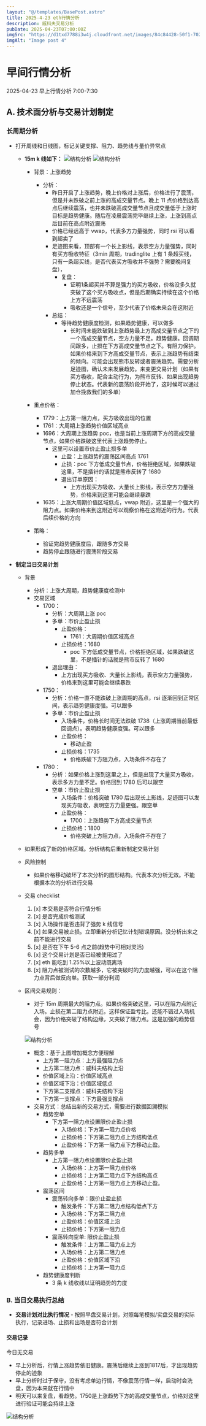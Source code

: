 ```yaml
---
layout: "@/templates/BasePost.astro"
title: 2025-4-23 eth行情分析
description: 威科夫交易分析
pubDate: 2025-04-23T07:00:00Z
imgSrc: "https://d1txd7788i3w4j.cloudfront.net/images/84c84428-50f1-7025-b778-548a97e9da87/2025-04-22/1745365066687-eth-15m.jpg"
imgAlt: "Image post 4"
---
```


# 早间行情分析

2025-04-23 早上行情分析 7:00-7:30

## A. 技术面分析与交易计划制定

### 长周期分析

- 打开周线和日线图，标记关键支撑、阻力、趋势线与量价异常点

  - **15m k 线如下：**
    ![结构分析](https://d1txd7788i3w4j.cloudfront.net/images/84c84428-50f1-7025-b778-548a97e9da87/2025-04-22/1745365066687-eth-15m.jpg)
    ![结构分析](https://d1txd7788i3w4j.cloudfront.net/images/84c84428-50f1-7025-b778-548a97e9da87/2025-04-22/1745365065183-tradinglite-3m.jpg)

    - 背景：上涨趋势
      - 分析：
        - 昨日开启了上涨趋势，晚上价格对上涨后，价格进行了震荡，但是并未跌破之前上涨的高成交量节点。晚上 11 点价格到达高点后继续震荡，也并未跌破高成交量节点且成交量低于上涨时目标是趋势健康。随后在凌晨震荡完毕继续上涨，上涨到高点后目前在高点附近震荡
        - 价格已经远高于 vwap，代表多方力量强势，同时 rsi 可以看到超卖了
        - 足迹图来看，顶部有一个长上影线，表示空方力量强势，同时有买方吸收特征（3min 周期，tradinglite 上有 1 条超买线，只有一条超买线，是否代表买方吸收并不强势？需要晚间复盘），
          - 复盘：
            - 证明1条超买并不算是强力的买方吸收，价格没多久就突破了这个买方吸收点，但是后期确实持续在这个价格上方不远震荡
            - 吸收还是一个信号，至少代表了价格未来会在这附近
        - 总结：
          - 等待趋势健康度检测，如果趋势健康，可以做多
            - 长时间未能跌破到上涨趋势最上方高成交量节点之下的一个高成交量节点，空方力量不足。趋势健康。回调期间跟多，止损在下方高成交量节点之下。有阻力保护。如果价格来到下方高成交量节点，表示上涨趋势有结束的倾向。可能会出现熊市反转或者震荡趋势。需要分析足迹图，确认未来发展趋势。来变更交易计划（如果有买方吸收，配合主动行为，为熊市反转、如果出现趋势停止状态。代表新的震荡阶段开始了，这时候可以通过加仓挽救我们的多单）
    - 重点价格：

      - 1779：上方第一阻力点，买方吸收出现的位置
      - 1761：大周期上涨趋势价值区域高点
      - 1696：大周期上涨趋势 poc，也是当前上涨周期下方的高成交量节点，如果价格跌破这里代表上涨趋势停止。
        - 这里可以设置市价止盈止损多单
          - 止盈：上涨趋势的震荡区间高点 1761
          - 止损：poc 下方低成交量节点，价格拒绝区域，如果跌破这里，不是插针的话就是熊市反转了 1680
          - 退出订单原因：
            - 上方出现买方吸收、大量长上影线，表示空方力量强势，价格来到这里可能会继续暴跌
      - 1635：上涨大周期价值区域低点，vwap 附近，这里是一个强大的阻力点。如果价格来到这附近可以观察价格在这附近的行为。代表后续价格的方向

    - 策略：
      - 验证完趋势健康度后，跟随多方交易
      - 趋势停止跟随进行震荡阶段交易

- **制定当日交易计划**

  - 背景
    - 分析：上涨大周期，趋势健康度检测中
    - 交易区域
      - 1700：
        - 分析：大周期上涨 poc
        - 多单：市价止盈止损
          - 止盈价格：
            - 1761：大周期价值区域高点
          - 止损价格：1680
            - poc 下方低成交量节点，价格拒绝区域，如果跌破这里，不是插针的话就是熊市反转了 1680
        - 退出理由：
          - 上方出现买方吸收、大量长上影线，表示空方力量强势，价格来到这里可能会继续暴跌
      - 1750：
        - 分析：价格一直不能跌破上涨周期的高点，rsi 逐渐回到正常区间，表示趋势健康度强。可以跟多
        - 多单：市价止盈止损
          - 入场条件，价格长时间无法跌破 1738（上涨周期当前最低回调点）。表明趋势健康度强。可以跟多
          - 止盈价格：
            - 移动止盈
          - 止损价格：1735
            - 价格跌破下方阻力点，入场条件不存在了
      - 1780：
        - 分析：如果价格上涨到这里之上，但是出现了大量买方吸收，表示多方力量不足。价格回到 1780 后可以跟空
        - 空单：市价止盈止损
          - 入场条件：价格突破 1780 后出现长上影线，足迹图可以发现买方吸收，表明空方力量更强。跟空单
          - 止盈价格：
            - 1700：上涨趋势下方高成交量节点
          - 止损价格：1800
            - 价格突破上方阻力点，入场条件不存在了
  - 如果形成了新的价格区域。分析结构后重新制定交易计划

  - 风险控制
    - 如果价格移动破坏了本次分析的图形结构。代表本次分析无效。不能根据本次的分析进行交易
  - 交易 checklist

    1. [x] 本交易是否符合行情分析
    2. [x] 是否完成价格测试
    3. [x] 入场操作是否违背了强势 k 线信号
    4. [x] 如果交易被止损。立即重新分析记忆计划错误原因。没分析出来之前不能进行交易
    5. [x] 是否在下午 5-6 点之前(趋势中可相对灵活)
    6. [x] 这个交易计划是否已经被使用过了
    7. [x] eth 能吃到 1.25%以上波动既离场
    8. [x] 阻力点被测试的次数越多，它被突破时的力度越强，可以在这个阻力点背后做反向单。获取一部分利润

  - 区间交易规则：

    - 对于 15m 周期最大的阻力点。如果价格突破这里，可以在阻力点附近入场。止损在第二阻力点附近。这样保证盈亏比。还能不错过入场机会，因为价格突破了结构边缘，又突破了阻力点。这是加强的趋势信号

    ![结构分析](https://d1txd7788i3w4j.cloudfront.net/images/84c84428-50f1-7025-b778-548a97e9da87/2025-03-28/1743167232237-tradingview15m.jpg)

    - 概念：基于上图增加概念方便理解
      - 上方第一阻力点：上方最强阻力点
      - 上方第二阻力点：威科夫结构上沿
      - 价值区域上沿：价值区域高点
      - 价值区域下沿：价值区域低点
      - 下方第二支撑点：威科夫结构下沿
      - 下方第一支撑点：下方最强支撑点
    - 交易方式：总结出新的交易方式，需要进行数据回溯模拟
      - 趋势空单
        - 下方第一阻力点设置限价止盈止损
          - 入场价格：下方第一阻力点价格
          - 止损价格：下方第二阻力点上方结构低点
          - 止盈价格：下方第一阻力点下方移动止盈。
      - 趋势多单
        - 上方第一阻力点设置限价止盈止损
          - 入场价格：上方第一阻力点价格
          - 止损价格：上方第二阻力点下方结构高点
          - 止盈价格：上方第一阻力点上方移动止盈。
      - 震荡区间
        - 震荡转向多单：限价止盈止损
          - 触发条件：下方第二阻力点结构低点下方
          - 入场价格：下方第二阻力点
          - 止盈价格：价值区域上沿
          - 止损价格：下方第一阻力点
        - 震荡转向空单: 限价止盈止损
          - 触发条件：上方第二阻力点上方
          - 入场价格：上方第二阻力点
          - 止盈价格：价值区域下沿
          - 止损价格：上方第一阻力点
      - 趋势健康度判断
        - 3 条 k 线收线以证明趋势的力度

### B. 当日交易执行总结

- **交易计划对比执行情况** - 按照早盘交易计划，对照每笔模拟/实盘交易的实际执行，记录进场、止损和出场是否符合计划

#### 交易记录
今日无交易
- 早上分析后，行情上涨趋势依旧健康。震荡后继续上涨到1817后，才出现趋势停止的迹象
- 早上分析时过于保守，没有考虑单边行情，不像震荡行情一样，启动时会洗盘，因为本来就在行情中
- 明天可以来复盘，看趋势。1750是上涨趋势下方的高成交量节点，价格对这里进行验证可能会持续上涨

![结构分析](https://d1txd7788i3w4j.cloudfront.net/images/84c84428-50f1-7025-b778-548a97e9da87/2025-04-23/1745415794785-eth-15m-n.jpg)
